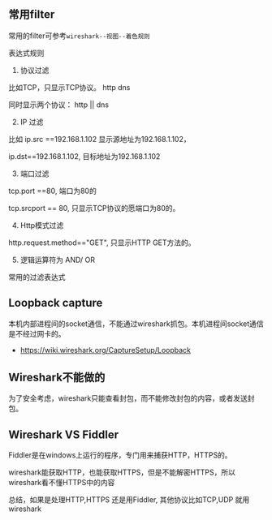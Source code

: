 


## 常用filter

常用的filter可参考`wireshark--视图--着色规则`

表达式规则

 1. 协议过滤

比如TCP，只显示TCP协议。
http
dns

同时显示两个协议： http || dns

2. IP 过滤

比如 ip.src ==192.168.1.102 显示源地址为192.168.1.102，

ip.dst==192.168.1.102, 目标地址为192.168.1.102

3. 端口过滤

tcp.port ==80,  端口为80的

tcp.srcport == 80,  只显示TCP协议的愿端口为80的。

4. Http模式过滤

http.request.method=="GET",   只显示HTTP GET方法的。

5. 逻辑运算符为 AND/ OR

常用的过滤表达式


## Loopback capture

本机内部进程间的socket通信，不能通过wireshark抓包。本机进程间socket通信是不经过网卡的。

- https://wiki.wireshark.org/CaptureSetup/Loopback


## Wireshark不能做的
为了安全考虑，wireshark只能查看封包，而不能修改封包的内容，或者发送封包。

## Wireshark VS Fiddler

Fiddler是在windows上运行的程序，专门用来捕获HTTP，HTTPS的。

wireshark能获取HTTP，也能获取HTTPS，但是不能解密HTTPS，所以wireshark看不懂HTTPS中的内容



总结，如果是处理HTTP,HTTPS 还是用Fiddler,  其他协议比如TCP,UDP 就用wireshark

